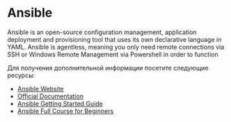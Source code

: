 # Ansible

Ansible is an open-source configuration management, application deployment and provisioning tool that uses its own declarative language in YAML. Ansible is agentless, meaning you only need remote connections via SSH or Windows Remote Management via Powershell in order to function

Для получения дополнительной информации посетите следующие ресурсы:

- [Ansible Website](https://www.ansible.com/)
- [Official Documentation](https://docs.ansible.com/)
- [Ansible Getting Started Guide](https://www.ansible.com/resources/get-started)
- [Ansible Full Course for Beginners](https://www.youtube.com/watch?v=9Ua2b06oAr4)
